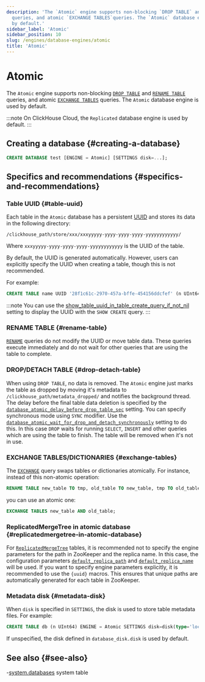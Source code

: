 ```yaml
---
description: 'The `Atomic` engine supports non-blocking `DROP TABLE` and `RENAME TABLE`
  queries, and atomic `EXCHANGE TABLES`queries. The `Atomic` database engine is used
  by default.'
sidebar_label: 'Atomic'
sidebar_position: 10
slug: /engines/database-engines/atomic
title: 'Atomic'
---
```


# Atomic

The `Atomic` engine supports non-blocking [`DROP TABLE`](#drop-detach-table) and [`RENAME TABLE`](#rename-table) queries, and atomic [`EXCHANGE TABLES`](#exchange-tables) queries. The `Atomic` database engine is used by default.

:::note
On ClickHouse Cloud, the `Replicated` database engine is used by default.
:::

## Creating a database {#creating-a-database}

```sql
CREATE DATABASE test [ENGINE = Atomic] [SETTINGS disk=...];
```

## Specifics and recommendations {#specifics-and-recommendations}

### Table UUID {#table-uuid}

Each table in the `Atomic` database has a persistent [UUID](../../sql-reference/data-types/uuid.md) and stores its data in the following directory:

```text
/clickhouse_path/store/xxx/xxxyyyyy-yyyy-yyyy-yyyy-yyyyyyyyyyyy/
```

Where `xxxyyyyy-yyyy-yyyy-yyyy-yyyyyyyyyyyy` is the UUID of the table.

By default, the UUID is generated automatically. However, users can explicitly specify the UUID when creating a table, though this is not recommended.

For example:

```sql
CREATE TABLE name UUID '28f1c61c-2970-457a-bffe-454156ddcfef' (n UInt64) ENGINE = ...;
```

:::note
You can use the [show_table_uuid_in_table_create_query_if_not_nil](../../operations/settings/settings.md#show_table_uuid_in_table_create_query_if_not_nil) setting to display the UUID with the `SHOW CREATE` query.
:::

### RENAME TABLE {#rename-table}

[`RENAME`](../../sql-reference/statements/rename.md) queries do not modify the UUID or move table data. These queries execute immediately and do not wait for other queries that are using the table to complete.

### DROP/DETACH TABLE {#drop-detach-table}

When using `DROP TABLE`, no data is removed. The `Atomic` engine just marks the table as dropped by moving it's metadata to `/clickhouse_path/metadata_dropped/` and notifies the background thread. The delay before the final table data deletion is specified by the [`database_atomic_delay_before_drop_table_sec`](../../operations/server-configuration-parameters/settings.md#database_atomic_delay_before_drop_table_sec) setting.
You can specify synchronous mode using `SYNC` modifier. Use the [`database_atomic_wait_for_drop_and_detach_synchronously`](../../operations/settings/settings.md#database_atomic_wait_for_drop_and_detach_synchronously) setting to do this. In this case `DROP` waits for running `SELECT`, `INSERT` and other queries which are using the table to finish. The table will be removed when it's not in use.

### EXCHANGE TABLES/DICTIONARIES {#exchange-tables}

The [`EXCHANGE`](../../sql-reference/statements/exchange.md) query swaps tables or dictionaries atomically. For instance, instead of this non-atomic operation:

```sql title="Non-atomic"
RENAME TABLE new_table TO tmp, old_table TO new_table, tmp TO old_table;
```

you can use an atomic one:

```sql title="Atomic"
EXCHANGE TABLES new_table AND old_table;
```

### ReplicatedMergeTree in atomic database {#replicatedmergetree-in-atomic-database}

For [`ReplicatedMergeTree`](/engines/table-engines/mergetree-family/replication) tables, it is recommended not to specify the engine parameters for the path in ZooKeeper and the replica name. In this case, the configuration parameters [`default_replica_path`](../../operations/server-configuration-parameters/settings.md#default_replica_path) and [`default_replica_name`](../../operations/server-configuration-parameters/settings.md#default_replica_name) will be used. If you want to specify engine parameters explicitly, it is recommended to use the `{uuid}` macros. This ensures that unique paths are automatically generated for each table in ZooKeeper.

### Metadata disk {#metadata-disk}

When `disk` is specified in `SETTINGS`, the disk is used to store table metadata files.
For example:

```sql
CREATE TABLE db (n UInt64) ENGINE = Atomic SETTINGS disk=disk(type='local', path='/var/lib/clickhouse-disks/db_disk');
```

If unspecified, the disk defined in `database_disk.disk` is used by default.

## See also {#see-also}

-[system.databases](../../operations/system-tables/databases.md) system table
